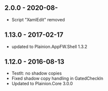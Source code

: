 ## 2.0.0 - 2020-08-

- Script "XamlEdit" removed

## 1.13.0 - 2017-02-17

- updated to Plainion.AppFW.Shell 1.3.2

## 1.12.0 - 2016-08-13

- TestIt: no shadow copies
- Fixed shadow copy handling in GatedCheckIn
- Updated to Plainion.Core 3.0.0
